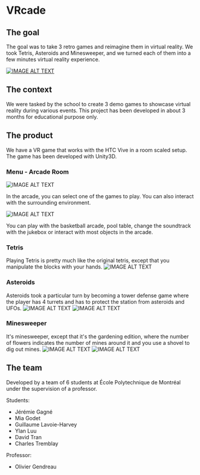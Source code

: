 # VRcade

## The goal
The goal was to take 3 retro games and reimagine them in virtual reality.
We took Tetris, Asteroids and Minesweeper, and we turned each of them into a few minutes virtual reality experience.

[![IMAGE ALT TEXT](http://i.imgur.com/h5m3kq5.png)](https://www.youtube.com/watch?v=YAjtUVReG1Q "VRcade")

## The context
We were tasked by the school to create 3 demo games to showcase virtual reality during various events. This project has been developed in about 3 months for educational purpose only. 

## The product
We have a VR game that works with the HTC Vive in a room scaled setup. The game has been developed with Unity3D.

### Menu - Arcade Room
![IMAGE ALT TEXT](http://i.imgur.com/HAU5aCe.png)

In the arcade, you can select one of the games to play.
You can also interact with the surrounding environment.

![IMAGE ALT TEXT](http://i.imgur.com/ISwbD3L.png)

You can play with the basketball arcade, pool table, change the soundtrack with the jukebox or interact with most objects in the arcade.


### Tetris
Playing Tetris is pretty much like the original tetris, except that you manipulate the blocks with your hands.
![IMAGE ALT TEXT](http://i.imgur.com/NinCPZF.png)

### Asteroids
Asteroids took a particular turn by becoming a tower defense game where the player has 4 turrets and has to protect the station from asteroids and UFOs.
![IMAGE ALT TEXT](http://i.imgur.com/suZkend.png) ![IMAGE ALT TEXT](http://i.imgur.com/bg5alDQ.png) 

### Minesweeper
It's minesweeper, except that it's the gardening edition, where the number of flowers indicates the number of mines around it and you use a shovel to dig out mines.
![IMAGE ALT TEXT](http://i.imgur.com/qQcJQzR.png) ![IMAGE ALT TEXT](http://i.imgur.com/gEPYhd8.png)

## The team
Developed by a team of 6 students at École Polytechnique de Montréal under the supervision of a professor.

Students:
* Jérémie Gagné
* Mia Godet
* Guillaume Lavoie-Harvey
* Ylan Luu
* David Tran
* Charles Tremblay

Professor:
* Olivier Gendreau

